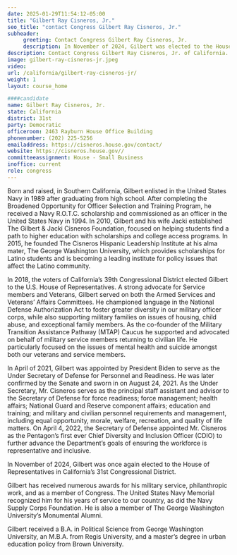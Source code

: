 ```yaml
---
date: 2025-01-29T11:54:12-05:00
title: "Gilbert Ray Cisneros, Jr."
seo_title: "contact Congress Gilbert Ray Cisneros, Jr."
subheader:
     greeting: Contact Congress Gilbert Ray Cisneros, Jr.
     description: In November of 2024, Gilbert was elected to the House of Representatives in California’s 31st Congressional District. 
description: Contact Congress Gilbert Ray Cisneros, Jr. of California. Contact information for Gilbert Ray Cisneros, Jr. includes email address, phone number, and mailing address.
image: gilbert-ray-cisneros-jr.jpeg
video:
url: /california/gilbert-ray-cisneros-jr/
weight: 1
layout: course_home

####candidate
name: Gilbert Ray Cisneros, Jr.
state: California
district: 31st
party: Democratic
officeroom: 2463 Rayburn House Office Building
phonenumber: (202) 225-5256
emailaddress: https://cisneros.house.gov/contact/
website: https://cisneros.house.gov//
committeeassignment: House - Small Business
inoffice: current
role: congress
---
```

Born and raised, in Southern California, Gilbert enlisted in the United States Navy in 1989 after graduating from high school.  After completing the Broadened Opportunity for Officer Selection and Training Program, he received a Navy R.O.T.C. scholarship and commissioned as an officer in the United States Navy in 1994.  In 2010, Gilbert and his wife Jacki established The Gilbert & Jacki Cisneros Foundation, focused on helping students find a path to higher education with scholarships and college access programs.  In 2015, he founded The Cisneros Hispanic Leadership Institute at his alma mater, The George Washington University, which provides scholarships for Latino students and is becoming a leading institute for policy issues that affect the Latino community.

In 2018, the voters of California’s 39th Congressional District elected Gilbert to the U.S. House of Representatives.  A strong advocate for Service members and Veterans, Gilbert served on both the Armed Services and Veterans’ Affairs Committees.  He championed language in the National Defense Authorization Act to foster greater diversity in our military officer corps, while also supporting military families on issues of housing, child abuse, and exceptional family members.  As the co-founder of the Military Transition Assistance Pathway (MTAP) Caucus he supported and advocated on behalf of military service members returning to civilian life. He particularly focused on the issues of mental health and suicide amongst both our veterans and service members.  

In April of 2021, Gilbert was appointed by President Biden to serve as the Under Secretary of Defense for Personnel and Readiness.  He was later confirmed by the Senate and sworn in on August 24, 2021.  As the Under Secretary, Mr. Cisneros serves as the principal staff assistant and advisor to the Secretary of Defense for force readiness; force management; health affairs; National Guard and Reserve component affairs; education and training; and military and civilian personnel requirements and management, including equal opportunity, morale, welfare, recreation, and quality of life matters.  On April 4, 2022, the Secretary of Defense appointed Mr. Cisneros as the Pentagon’s first ever Chief Diversity and Inclusion Officer (CDIO) to further advance the Department’s goals of ensuring the workforce is representative and inclusive.

In November of 2024, Gilbert was once again elected to the House of Representatives in California’s 31st Congressional District. 

Gilbert has received numerous awards for his military service, philanthropic work, and as a member of Congress.  The United States Navy Memorial recognized him for his years of service to our country, as did the Navy Supply Corps Foundation.  He is also a member of The George Washington University’s Monumental Alumni.  

Gilbert received a B.A. in Political Science from George Washington University, an M.B.A. from Regis University, and a master’s degree in urban education policy from Brown University. 
